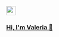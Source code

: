 <a href="https://www.linkedin.com/in/valeria-espinoza-/" target="_blank">
    <img src="https://www.vectorlogo.zone/logos/linkedin/linkedin-icon.svg" height="25" width="25">
    
### Hi, I'm Valeria 👋

<!--
**luvale/luvale** is a ✨ _special_ ✨ repository because its `README.md` (this file) appears on your GitHub profile.

Here are some ideas to get you started:

- 🔭 I’m currently working on ...
- 🌱 I’m currently learning ...
- 👯 I’m looking to collaborate on ...
- 🤔 I’m looking for help with ...
- 💬 Ask me about ...
- 📫 How to reach me: ...
- 😄 Pronouns: ...
- ⚡ Fun fact: ...
-->
